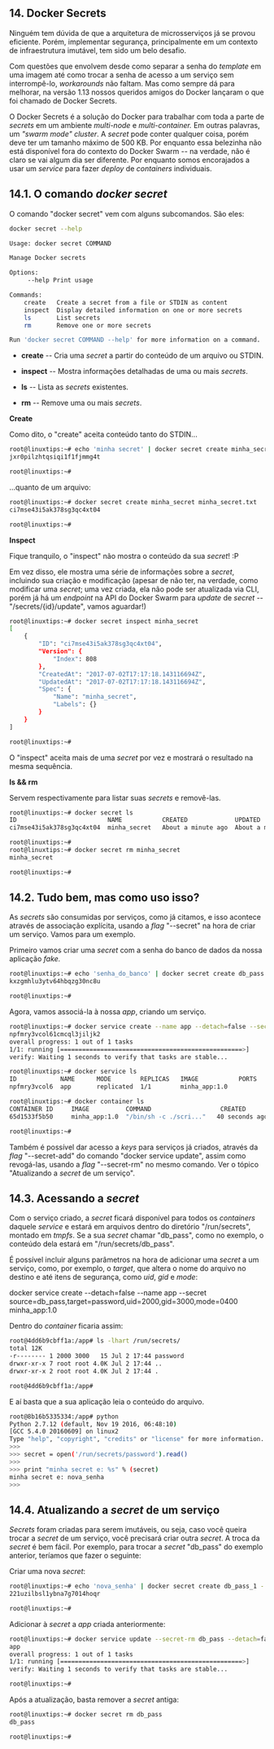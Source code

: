 ## 14. Docker Secrets

Ninguém tem dúvida de que a arquitetura de microsserviços já se provou
eficiente. Porém, implementar segurança, principalmente em um contexto
de infraestrutura imutável, tem sido um belo desafio.

Com questões que envolvem desde como separar a senha do *template* em
uma imagem até como trocar a senha de acesso a um serviço sem
interrompê-lo, *workarounds* não faltam. Mas como sempre dá para
melhorar, na versão 1.13 nossos queridos amigos do Docker lançaram o que
foi chamado de Docker Secrets.

O Docker Secrets é a solução do Docker para trabalhar com toda a parte
de *secrets* em um ambiente *multi-node* e *multi-container.* Em outras
palavras, um *"swarm mode" cluster*. A *secret* pode conter qualquer
coisa, porém deve ter um tamanho máximo de 500 KB. Por enquanto essa
belezinha não está disponível fora do contexto do Docker Swarm -- na
verdade, não é claro se vai algum dia ser diferente. Por enquanto somos
encorajados a usar um *service* para fazer *deploy* de *containers*
individuais.

14.1. O comando *docker secret*
-------------------------------

O comando "docker secret" vem com alguns subcomandos. São eles:

```bash
docker secret --help

Usage: docker secret COMMAND

Manage Docker secrets

Options:
     --help Print usage

Commands:
    create   Create a secret from a file or STDIN as content
    inspect  Display detailed information on one or more secrets
    ls       List secrets
    rm       Remove one or more secrets

Run 'docker secret COMMAND --help' for more information on a command.
```

-   **create** -- Cria uma *secret* a partir do conteúdo de um arquivo ou STDIN.

-   **inspect** -- Mostra informações detalhadas de uma ou mais *secrets*.

-   **ls** -- Lista as *secrets* existentes.

-   **rm** -- Remove uma ou mais *secrets*.

**Create**

Como dito, o "create" aceita conteúdo tanto do STDIN\...

```bash
root@linuxtips:~# echo 'minha secret' | docker secret create minha_secret -
jxr0pilzhtqsiqi1f1fjmmg4t

root@linuxtips:~#
```

...quanto de um arquivo:

```bash
root@linuxtips:~# docker secret create minha_secret minha_secret.txt
ci7mse43i5ak378sg3qc4xt04

root@linuxtips:~#
```

**Inspect**

Fique tranquilo, o "inspect" não mostra o conteúdo da sua *secret*! :P

Em vez disso, ele mostra uma série de informações sobre a *secret*,
incluindo sua criação e modificação (apesar de não ter, na verdade, como
modificar uma *secret*; uma vez criada, ela não pode ser atualizada via
CLI, porém já há um *endpoint* na API do Docker Swarm para *update* de
*secret* -- "/secrets/{id}/update", vamos aguardar!)

```bash
root@linuxtips:~# docker secret inspect minha_secret
[
    {
        "ID": "ci7mse43i5ak378sg3qc4xt04",
        "Version": {
            "Index": 808
        },
        "CreatedAt": "2017-07-02T17:17:18.143116694Z",
        "UpdatedAt": "2017-07-02T17:17:18.143116694Z",
        "Spec": {
            "Name": "minha_secret",
            "Labels": {}
        }
    }
]

root@linuxtips:~#
```

O "inspect" aceita mais de uma *secret* por vez e mostrará o resultado
na mesma sequência.

**ls && rm**

Servem respectivamente para listar suas *secrets* e removê-las.

```bash
root@linuxtips:~# docker secret ls
ID                         NAME           CREATED             UPDATED
ci7mse43i5ak378sg3qc4xt04  minha_secret   About a minute ago  About a minute ago

root@linuxtips:~#
root@linuxtips:~# docker secret rm minha_secret
minha_secret

root@linuxtips:~#
```

14.2. Tudo bem, mas como uso isso?
----------------------------------

As *secrets* são consumidas por serviços, como já citamos, e isso
acontece através de associação explícita, usando a *flag* "\--secret" na
hora de criar um serviço. Vamos para um exemplo.

Primeiro vamos criar uma *secret* com a senha do banco de dados da nossa
aplicação *fake.*

```bash
root@linuxtips:~# echo 'senha_do_banco' | docker secret create db_pass -
kxzgmhlu3ytv64hbqzg30nc8u

root@linuxtips:~#
```

Agora, vamos associá-la à nossa *app*, criando um serviço.

```bash
root@linuxtips:~# docker service create --name app --detach=false --secret db_pass minha_app:1.0
npfmry3vcol61cmcql3jiljk2
overall progress: 1 out of 1 tasks
1/1: running [==================================================>]
verify: Waiting 1 seconds to verify that tasks are stable...

root@linuxtips:~# docker service ls
ID            NAME      MODE        REPLICAS   IMAGE           PORTS
npfmry3vcol6  app       replicated  1/1        minha_app:1.0

root@linuxtips:~# docker container ls
CONTAINER ID     IMAGE          COMMAND                   CREATED           STATUS           PORTS     NAMES
65d1533f5b50     minha_app:1.0  "/bin/sh -c ./scri..."   40 seconds ago     Up 39 seconds              app.1.molbmj0649c7xkzfermkuwrx2

root@linuxtips:~#
```

Também é possível dar acesso a *keys* para serviços já criados, através
da *flag* "\--secret-add" do comando "docker service update", assim como
revogá-las, usando a *flag* "\--secret-rm" no mesmo comando. Ver o
tópico "Atualizando a *secret* de um serviço".

14.3. Acessando a *secret*
--------------------------

Com o serviço criado, a *secret* ficará disponível para todos os
*containers* daquele *service* e estará em arquivos dentro do diretório
"/run/secrets", montado em *tmpfs*. Se a sua *secret* chamar "db\_pass",
como no exemplo, o conteúdo dela estará em "/run/secrets/db\_pass".

É possível incluir alguns parâmetros na hora de adicionar uma *secret* a
um serviço, como, por exemplo, o *target*, que altera o nome do arquivo
no destino e até itens de segurança, como *uid*, *gid* e *mode*:

docker service create \--detach=false \--name app \--secret
source=db\_pass,target=password,uid=2000,gid=3000,mode=0400
minha\_app:1.0

Dentro do *container* ficaria assim:

```bash
root@4dd6b9cbff1a:/app# ls -lhart /run/secrets/
total 12K
-r-------- 1 2000 3000   15 Jul 2 17:44 password
drwxr-xr-x 7 root root 4.0K Jul 2 17:44 ..
drwxr-xr-x 2 root root 4.0K Jul 2 17:44 .

root@4dd6b9cbff1a:/app#
```

E aí basta que a sua aplicação leia o conteúdo do arquivo.

```bash
root@8b16b5335334:/app# python
Python 2.7.12 (default, Nov 19 2016, 06:48:10)
[GCC 5.4.0 20160609] on linux2
Type "help", "copyright", "credits" or "license" for more information.
>>>
>>> secret = open('/run/secrets/password').read()
>>>
>>> print "minha secret e: %s" % (secret)
minha secret e: nova_senha
>>>
```

14.4. Atualizando a *secret* de um serviço
------------------------------------------

*Secrets* foram criadas para serem imutáveis, ou seja, caso você queira
trocar a *secret* de um serviço, você precisará criar outra *secret*. A
troca da *secret* é bem fácil. Por exemplo, para trocar a *secret*
"db\_pass" do exemplo anterior, teríamos que fazer o seguinte:

Criar uma nova *secret*:

```bash
root@linuxtips:~# echo 'nova_senha' | docker secret create db_pass_1 -
221uzilbsl1ybna7g7014hoqr

root@linuxtips:~#
```

Adicionar à *secret* a *app* criada anteriormente:

```bash
root@linuxtips:~# docker service update --secret-rm db_pass --detach=false --secret-add source=db_pass_1,target=password app
app
overall progress: 1 out of 1 tasks
1/1: running [==================================================>]
verify: Waiting 1 seconds to verify that tasks are stable...

root@linuxtips:~#
```

Após a atualização, basta remover a *secret* antiga:

```bash
root@linuxtips:~# docker secret rm db_pass
db_pass

root@linuxtips:~#
```

